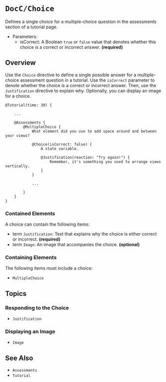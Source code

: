 # ``DocC/Choice``

Defines a single choice for a multiple-choice question in the assessments section of a tutorial page.

- Parameters:
    - isCorrect: A Boolean `true` or `false` value that denotes whether this choice is a correct or incorrect answer. **(required)**

## Overview

Use the `Choice` directive to define a single possible answer for a multiple-choice assessment question in a tutorial. Use the `isCorrect` parameter to denote whether the choice is a correct or incorrect answer. Then, use the ``Justification`` directive to explain why. Optionally, you can display an image for a choice.

```
@Tutorial(time: 30) {
    
    ...

    @Assessments {
        @MultipleChoice {
            What element did you use to add space around and between your views?

            @Choice(isCorrect: false) {
                A state variable.

                @Justification(reaction: "Try again!") {
                    Remember, it's something you used to arrange views vertically.
                }
            }

            ...
           
        }
    }
}
```

### Contained Elements

A choice can contain the following items:

- term ``Justification``: Text that explains why the choice is either correct or incorrect. **(required)**
- term ``Image``: An image that accompanies the choice. **(optional)**

### Containing Elements

The following items must include a choice:

- ``MultipleChoice``

## Topics

### Responding to the Choice

- ``Justification``

### Displaying an Image

- ``Image``

## See Also

- ``Assessments``
- ``Tutorial``

<!-- Copyright (c) 2021 Apple Inc and the Swift Project authors. All Rights Reserved. -->
